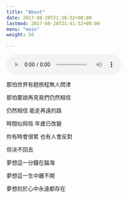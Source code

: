 ```yaml
---
title: "About"
date: 2017-08-20T21:38:52+08:00
lastmod: 2017-08-28T21:41:52+08:00
menu: "main"
weight: 50

---
```


<!-- Hugo is a static site engine written in Go.


It makes use of a variety of open source projects including:

* [Cobra](https://github.com/spf13/cobra)
* [Viper](https://github.com/spf13/viper)
* [J Walter Weatherman](https://github.com/spf13/jWalterWeatherman)
* [Cast](https://github.com/spf13/cast)

Learn more and contribute on [GitHub](https://github.com/gohugoio). -->
<!-- https://null.w0x7ce.com/media/%E9%9B%A2%E5%88%A5%E4%B9%8B%E5%89%8D.mp3 -->
<!-- https://media_ipv6.w0x7ce.com/media/%e9%9b%a2%e5%88%a5%e4%b9%8b%e5%89%8d.mp3 -->
<audio controls="controls" autoplay="autoplay" src="https://me.w0x7ce.eu/media/%E9%BB%83%E8%97%9D%E6%98%8E%20-%20%E6%88%91%E5%80%91%E7%9A%84%E5%A4%A9%E7%A9%BA.mp3">
    Your browser does not support the HTML5 audio element.
</audio>



那怕世界有趟旅程無人問津

那怕要說再見我們仍然相信

仍然相信 能走再遠的路

時間似飛毯 年歲已改變

你有時會很累 也有人會反對

但決不回去

夢想這一分鐘在腦海

夢想這一生中離不開

夢想刻於心中永遠都存在 


